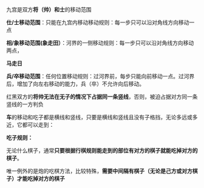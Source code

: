 九宫是双方**将（帅）**和**士**的移动范围

**仕/士移动范围**：只能在九宫内移动移动规则：每一步只可以沿对角线方向移动一点

**相/象移动范围(象走田）**：河界的一侧移动规则：每一步只可以沿对角线方向移动两点，

**马走日**

**兵/卒移动范围**：任何位置移动规则：过河界前，每步只能向前移动一点。过河界后，增加了向左右移动的能力，兵（卒）不允许向后移动。

红黑双方的**将帅无法在无子的情况下占据同一条竖线**，否则，被迫占据对方同一条竖线的一方判负



**车**的移动和吃子都是横线和竖线，只要是横线和竖线且没有子格挡，无论多远或多近，它都可以走到：



**吃子规则：** 

无论什么棋子，通常**只要根据行棋规则能走到的部位有对方的棋子就能吃掉对方的棋子**。

唯一例外的是炮的吃棋方法，比较特殊，**需要中间隔有棋子（无论是己方或对方棋子）才能吃掉对方的棋子**